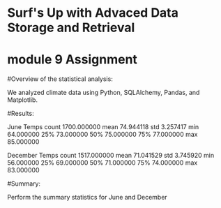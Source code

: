 # Surf's Up with Advaced Data Storage and Retrieval 
# module 9 Assignment



#Overview of the statistical analysis:

We analyzed climate data using Python, SQLAlchemy, Pandas, and Matplotlib.



#Results:


June Temps
count	1700.000000
mean	74.944118
std	3.257417
min	64.000000
25%	73.000000
50%	75.000000
75%	77.000000
max	85.000000



December Temps
count	1517.000000
mean	71.041529
std	3.745920
min	56.000000
25%	69.000000
50%	71.000000
75%	74.000000
max	83.000000



#Summary:


Perform the summary statistics for June and December
